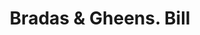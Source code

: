 ---
doi: 10.7916/D8795GV6
date_other: '1900'
date_other_textual: 1900-1909
form: printed ephemera
genre:
- Invoices
name:
- Bradas & Gheens
object_in_context_url: https://biggert.cul.columbia.edu/items/view/ave_biggert_01846
subject_hierarchical_geographic:
- Louisville, Kentucky, United States
subject_name:
- Bradas & Gheens
title: Bradas & Gheens. Bill
sort_title: Bradas & Gheens. Bill
call_number: ave_biggert_01846
coordinates:
- 38.22533333333334,-85.74166666666667
pid: ave_biggert_01846
identifiers: ave_biggert_01846
thumbnail: https://derivativo-2.library.columbia.edu/iiif/2/ldpd:490687/full/!256,256/0/native.jpg
permalink: /biggert/ave_biggert_01846/
layout: iiif-image-page
---